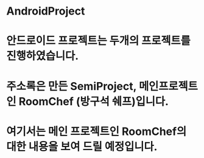# AndroidProject

# 안드로이드 프로젝트는 두개의 프로젝트를 진행하였습니다. 
# 주소록은 만든 SemiProject,  메인프로젝트인 RoomChef (방구석 쉐프)입니다.
# 여기서는 메인 프로젝트인 RoomChef의 대한 내용을 보여 드릴 예정입니다.

